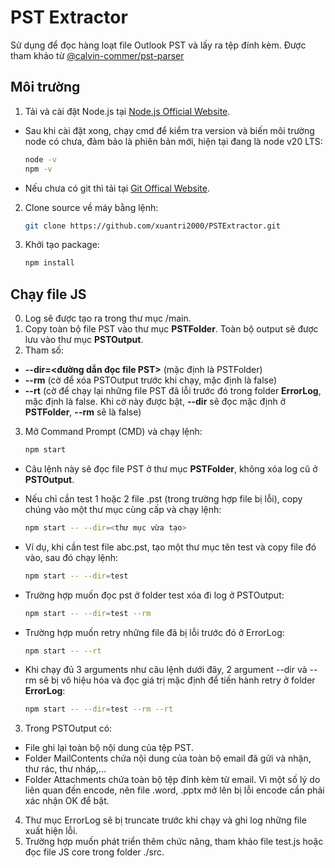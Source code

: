 # PST Extractor
Sử dụng để đọc hàng loạt file Outlook PST và lấy ra tệp đính kèm.
Được tham khảo từ [@calvin-commer/pst-parser](https://www.npmjs.com/package/@calvin-coomer/pst-parser?activeTab=readme)

## Môi trường

1. Tải và cài đặt Node.js tại [Node.js Official Website](https://nodejs.org/en).
- Sau khi cài đặt xong, chạy cmd để kiểm tra version và biến môi trường node có chưa, đảm bảo là phiên bản mới, hiện tại đang là node v20 LTS:
     ```bash
   node -v
   npm -v
- Nếu chưa có git thì tải tại [Git Offical Website](https://git-scm.com/downloads).
2. Clone source về máy bằng lệnh:
   ```bash
   git clone https://github.com/xuantri2000/PSTExtractor.git

3. Khởi tạo package:
     ```bash
   npm install

## Chạy file JS
0. Log sẽ được tạo ra trong thư mục /main.
1. Copy toàn bộ file PST vào thư mục **PSTFolder**. Toàn bộ output sẽ được lưu vào thư mục **PSTOutput**.
2. Tham số:
- **--dir=<đường dẫn đọc file PST>** (mặc định là PSTFolder)
- **--rm** (cờ để xóa PSTOutput trước khi chạy, mặc định là false)
- **--rt** (cờ để chạy lại những file PST đã lỗi trước đó trong folder **ErrorLog**, mặc định là false. Khi cờ này được bật, **--dir** sẽ đọc mặc định ở **PSTFolder**, **--rm** sẽ là false)
3. Mở Command Prompt (CMD) và chạy lệnh:

   ```bash
   npm start
- Câu lệnh này sẽ đọc file PST ở thư mục **PSTFolder**, không xóa log cũ ở **PSTOutput**.
- Nếu chỉ cần test 1 hoặc 2 file .pst (trong trường hợp file bị lỗi), copy chúng vào một thư mục cùng cấp và chạy lệnh:

   ```bash
   npm start -- --dir=<thư mục vừa tạo>

- Ví dụ, khi cần test file abc.pst, tạo một thư mục tên test và copy file đó vào, sau đó chạy lệnh:

   ```bash
   npm start -- --dir=test
   
- Trường hợp muốn đọc pst ở folder test xóa đi log ở PSTOutput:
   ```bash
   npm start -- --dir=test --rm
- Trường hợp muốn retry những file đã bị lỗi trước đó ở ErrorLog:
   ```bash
   npm start -- --rt
- Khi chạy đủ 3 arguments như câu lệnh dưới đây, 2 argument --dir và --rm sẽ bị vô hiệu hóa và đọc giá trị mặc định để tiến hành retry ở folder **ErrorLog**:
  ```bash
  npm start -- --dir=test --rm --rt

3. Trong PSTOutput có:
- File ghi lại toàn bộ nội dung của tệp PST.
- Folder MailContents chứa nội dung của toàn bộ email đã gửi và nhận, thư rác, thư nháp,...
- Folder Attachments chứa toàn bộ tệp đính kèm từ email. Vì một số lý do liên quan đến encode, nên file .word, .pptx mở lên bị lỗi encode cần phải xác nhận OK để bật.

4. Thư mục ErrorLog sẽ bị truncate trước khi chạy và ghi log những file xuất hiện lỗi.
5. Trường hợp muốn phát triển thêm chức năng, tham khảo file test.js hoặc đọc file JS core trong folder ./src.
